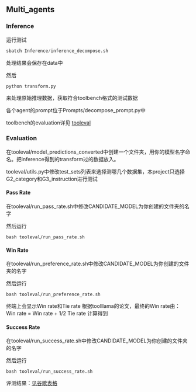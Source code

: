 ## Multi_agents

### Inference

运行测试
```python
sbatch Inference/inference_decompose.sh
```
处理结果会保存在data中

然后
```python
python transform.py
```
来处理原始推理数据，获取符合toolbench格式的测试数据

各个agent的prompt位于Prompts/decompose_prompt.py中

toolbench的evaluation详见 [tooleval](https://github.com/OpenBMB/ToolBench/tree/master/toolbench/tooleval)

### Evaluation

在tooleval/model_predictions_converted中创建一个文件夹，用你的模型名字命名。把inference得到的transform过的数据放入。

tooleval/utils.py中修改test_sets列表来选择测哪几个数据集，本project只选择G2_category和G3_instruction进行测试

#### Pass Rate
在tooleval/run_pass_rate.sh中修改CANDIDATE_MODEL为你创建的文件夹的名字

然后运行
```shell
bash tooleval/run_pass_rate.sh
```

#### Win Rate
在tooleval/run_preference_rate.sh中修改CANDIDATE_MODEL为你创建的文件夹的名字

然后运行
```shell
bash tooleval/run_preference_rate.sh
```
终端上会显示Win rate和Tie rate
根据toolllama的论文，最终的Win rate由：
Win rate = Win rate + 1/2 Tie rate
计算得到

#### Success Rate
在tooleval/run_success_rate.sh中修改CANDIDATE_MODEL为你创建的文件夹的名字

然后运行
```shell
bash tooleval/run_success_rate.sh
```

评测结果：[见谷歌表格](https://docs.google.com/spreadsheets/d/1RKoWmKt2abNGVzbRJDsuYYQmkV7l2IMOLodQKaZOEJA/edit?usp=sharing)